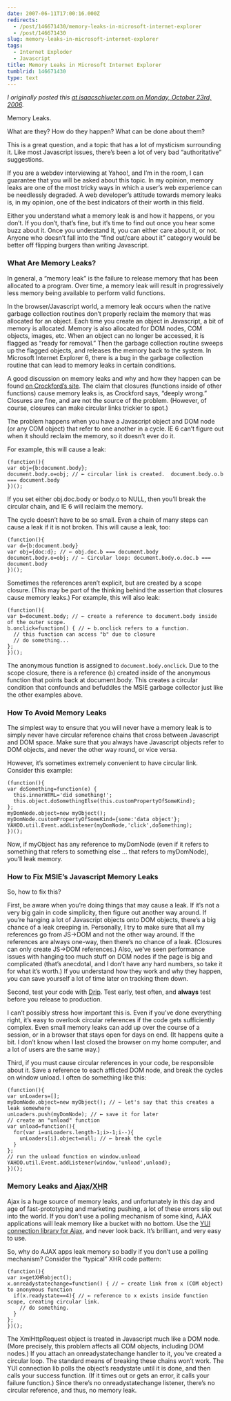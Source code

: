 ```yaml
---
date: 2007-06-11T17:00:16.000Z
redirects:
  - /post/146671430/memory-leaks-in-microsoft-internet-explorer
  - /post/146671430
slug: memory-leaks-in-microsoft-internet-explorer
tags:
  - Internet Exploder
  - Javascript
title: Memory Leaks in Microsoft Internet Explorer
tumblrid: 146671430
type: text
---
```

<p><cite>I originally posted this <a href="http://isaacschlueter.com/2006/10/msie-memory-leaks/">at isaacschlueter.com on Monday, October 23rd, 2006</a>.</cite></p>

<p>Memory Leaks.</p>

<p>What are they?  How do they happen?  What can be done about them?</p>

<p>This is a great question, and a topic that has a lot of mysticism surrounding it.  Like most Javascript issues, there&rsquo;s been a lot of very bad &ldquo;authoritative&rdquo; suggestions.</p>

<p>If you are a webdev interviewing at Yahoo!, and I&rsquo;m in the room, I can guarantee that you will be asked about this topic.  In my opinion, memory leaks are one of the most tricky ways in which a user&rsquo;s web experience can be needlessly degraded.  A web developer&rsquo;s attitude towards memory leaks is, in my opinion, one of the best indicators of their worth in this field.</p>

<p>Either you understand what a memory leak is and how it happens, or you don&rsquo;t.  If you don&rsquo;t, that&rsquo;s fine, but it&rsquo;s time to find out once you hear some buzz about it.  Once you understand it, you can either care about it, or not.  Anyone who doesn&rsquo;t fall into the &ldquo;find out/care about it&rdquo; category would be better off flipping burgers than writing Javascript.</p>

<!--more-->

<h3>What Are Memory Leaks?</h3>

<p>In general, a &ldquo;memory leak&rdquo; is the failure to release memory that has been allocated to a program.  Over time, a memory leak will result in progressively less memory being available to perform valid functions.</p>

<p>In the browser/Javascript world, a memory leak occurs when the native garbage collection routines don&rsquo;t properly reclaim the memory that was allocated for an object.  Each time you create an object in Javascript, a bit of memory is allocated.  Memory is also allocated for DOM nodes, COM objects, images, etc.  When an object can no longer be accessed, it is flagged as &ldquo;ready for removal.&rdquo;  Then the garbage collection routine sweeps up the flagged objects, and releases the memory back to the system.  In Microsoft Internet Explorer 6, there is a bug in the garbage collection routine that can lead to memory leaks in certain conditions.</p>

<p>A good discussion on memory leaks and why and how they happen can be found <a href="http://www.crockford.com/javascript/memory/leak.html">on Crockford&rsquo;s site</a>.  The claim that closures (functions inside of other functions) cause memory leaks is, as Crockford says, &ldquo;deeply wrong.&rdquo;  Closures are fine, and are not the source of the problem.  (However, of course, closures can make circular links trickier to spot.)</p>

<p>The problem happens when you have a Javascript object and DOM node (or any COM object) that refer to one another in a cycle.  IE 6 can&rsquo;t figure out when it should reclaim the memory, so it doesn&rsquo;t ever do it.</p>

<p>For example, this will cause a leak:</p>

<p><code class="block">(function(){
var obj={b:document.body};
document.body.o=obj; // ← circular link is created.  document.body.o.b === document.body
})();</code></p>

<p>If you set either obj.doc.body or body.o to NULL, then you&rsquo;ll break the circular chain, and IE 6 will reclaim the memory.</p>

<p>The cycle doesn&rsquo;t have to be so small.  Even a chain of many steps can cause a leak if it is not broken.  This will cause a leak, too:</p>

<p><code class="block">(function(){
var d={b:document.body}
var obj={doc:d}; // ← obj.doc.b === document.body
document.body.o=obj; // ← Circular loop: document.body.o.doc.b === document.body
})();</code></p>

<p>Sometimes the references aren&rsquo;t explicit, but are created by a scope closure.  (This may be part of the thinking behind the assertion that closures cause memory leaks.)  For example, this will also leak:</p>

<p><code class="block">(function(){
var b=document.body; // ← create a reference to document.body inside of the outer scope.
b.onclick=function() { // ← b.onclick refers to a function.
  // this function can access "b" due to closure
  // do something...
};
})();</code></p>

<p>The anonymous function is assigned to <code>document.body.onclick</code>.  Due to the scope closure, there is a reference (<code>b</code>) created inside of the anonymous function that points back at document.body.  This creates a circular condition that confounds and befuddles the MSIE garbage collector just like the other examples above.</p>

<h3>How To Avoid Memory Leaks</h3>

<p>The simplest way to ensure that you will never have a memory leak is to simply never have circular reference chains that cross between Javascript and DOM space.  Make sure that you always have Javascript objects refer to DOM objects, and never the other way round, or vice versa.</p>

<p>However, it&rsquo;s sometimes extremely convenient to have circular link.  Consider this example:</p>

<p><code class="block">(function(){
var doSomething=function(e) {
  this.innerHTML='did something!';
  this.object.doSomethingElse(this.customPropertyOfSomeKind);
};
myDomNode.object=new myObject();
myDomNode.customPropertyOfSomeKind={some:'data object'};
YAHOO.util.Event.addListener(myDomNode,'click',doSomething);
})();</code></p>

<p>Now, if myObject has any reference to myDomNode (even if it refers to something that refers to something else &hellip; that refers to myDomNode), you&rsquo;ll leak memory.</p>

<h3>How to Fix MSIE&rsquo;s Javascript Memory Leaks</h3>

<p>So, how to fix this?</p>

<p>First, be aware when you&rsquo;re doing things that may cause a leak.  If it&rsquo;s not a very big gain in code simplicity, then figure out another way around.  If you&rsquo;re hanging a lot of Javascript objects onto DOM objects, there&rsquo;s a big chance of a leak creeping in.  Personally, I try to make sure that all my references go from JS→DOM and not the other way around.  If the references are always one-way, then there&rsquo;s no chance of a leak.  (Closures can only create JS→DOM references.)  Also, we&rsquo;ve seen performance issues with hanging too much stuff on DOM nodes if the page is big and complicated (that&rsquo;s anecdotal, and I don&rsquo;t have any hard numbers, so take it for what it&rsquo;s worth.)
If you understand how they work and why they happen, you can save yourself a lot of time later on tracking them down.</p>

<p>Second, test your code with <a href="http://outofhanwell.com/ieleak/index.php?title=Main_Page">Drip</a>.  Test early, test often, and <strong>always</strong> test before you release to production.</p>

<p>I can&rsquo;t possibly stress how important this is.  Even if you&rsquo;ve done everything right, it&rsquo;s easy to overlook circular references if the code gets sufficiently complex.  Even small memory leaks can add up over the course of a session, or in a browser that stays open for days on end.  (It happens quite a bit.  I don&rsquo;t know when I last closed the browser on my home computer, and a lot of users are the same way.)</p>

<p>Third, if you must cause circular references in your code, be responsible about it.  Save a reference to each afflicted DOM node, and break the cycles on window unload.  I often do something like this:</p>

<p><code class="block">(function(){
var unLoaders=[];
myDomNode.object=new myObject(); // ← let's say that this creates a leak somewhere
unLoaders.push(myDomNode); // ← save it for later
// create an "unload" function
var unload=function(){
  for(var i=unLoaders.length-1;i&gt;-1;i--){
    unLoaders[i].object=null; // ← break the cycle
  }
};
// run the unload function on window.unload
YAHOO.util.Event.addListener(window,'unload',unload);
})();</code></p>

<h3>Memory Leaks and <acronym title="Asynchronous Javascript And Xml">Ajax</acronym>/<acronym title="XmlHttpRequest">XHR</acronym></h3>

<p>Ajax is a huge source of memory leaks, and unfortunately in this day and age of fast-prototyping and marketing pushing, a lot of these errors slip out into the world.  If you don&rsquo;t use a polling mechanism of some kind, AJAX applications will leak memory like a bucket with no bottom.  Use the <a href="http://developer.yahoo.com/yui/connection/">YUI connection library for Ajax</a>, and never look back.  It&rsquo;s brilliant, and very easy to use.</p>

<p>So, why do AJAX apps leak memory so badly if you don&rsquo;t use a polling mechanism?  Consider the &ldquo;typical&rdquo; XHR code pattern:</p>

<p><code class="block">(function(){
var x=getXHRobject();
x.onreadystatechange=function() { // ← create link from x (COM object) to anonymous function
  if(x.readystate==4){ // ← reference to x exists inside function scope, creating circular link.
    // do something.
  }
};
})();</code></p>

<p>The XmlHttpRequest object is treated in Javascript much like a DOM node.  (More precisely, this problem affects all COM objects, including DOM nodes.)  If you attach an onreadystatechange handler to it, you&rsquo;ve created a circular loop.  The standard means of breaking these chains won&rsquo;t work.  The YUI connection lib polls the object&rsquo;s readystate until it is done, and then calls your success function.  (If it times out or gets an error, it calls your failure function.)  Since there&rsquo;s no onreadystatechange listener, there&rsquo;s no circular reference, and thus, no memory leak.</p>
